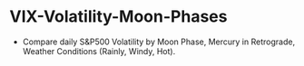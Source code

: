 # VIX-Volatility-Moon-Phases
- Compare daily S&P500 Volatility by Moon Phase, Mercury in Retrograde, Weather Conditions (Rainly, Windy, Hot).
